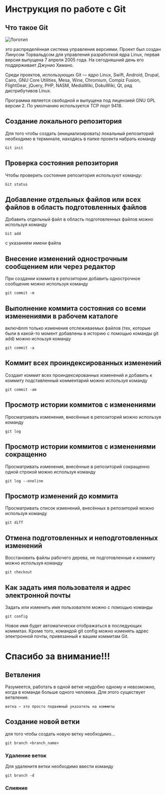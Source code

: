 # **Инструкция по работе с Git**

## Что такое Git
![Логотип](images/git.JPG)

 это распределённая система управления версиями. Проект был создан Линусом Торвальдсом для управления разработкой ядра Linux, первая версия выпущена 7 апреля 2005 года. На сегодняшний день его поддерживает Джунио Хамано.

Среди проектов, использующих Git — ядро Linux, Swift, Android, Drupal, Cairo, GNU Core Utilities, Mesa, Wine, Chromium, Compiz Fusion, FlightGear, jQuery, PHP, NASM, MediaWiki, DokuWiki, Qt, ряд дистрибутивов Linux.

Программа является свободной и выпущена под лицензией GNU GPL версии 2. По умолчанию используется TCP порт 9418.

## Создание локального репозитория

Для того чтобы создать (инициализировать) локальный репозиторий необходимо в терминале, находясь в папке проекта набрать команду

    Git init

## Проверка состояния репозитория

Чтобы проверить состояние репозитория используют команду:

    Git status

## Добавление отдельных файлов или всех файлов в область подготовленных файлов

Добавить отдельный файл в область подготовленных файлов можно используя команду 

    Git add
c указанием имени файла

## Внесение изменений однострочным сообщением или через редактор

При создании коммита в репозитории добавить однострочное сообщение можно используя команду 

    git commit -m

## Выполнение коммита состояния со всеми изменениями в рабочем каталоге

 включbnm только изменения отслеживаемых файлов (тех, которые были в какой-то момент добавлены в историю с помощью команды git add) можно испоьзуя команду 

    git commit -a

## Коммит всех проиндексированных изменений

Создаит коммит всех проиндексированных изменений и добавить к коммиту подставленный комментарий можно используя команду

    git commit -am

## Просмотр истории коммитов с изменениями

Просматривать изменения, внесённые в репозиторий можно используя команду

    git log

## Просмотр истории коммитов с изменениями сокращенно

Просматривать изменения, внесённые в репозиторий сокращенно одной строкой можно используя команду

    git log --oneline

## Просмотр изменений до коммита

Просматривать список изменений, внесённых в репозиторий можно используя команду

    git diff

## Отмена подготовленных и неподготовленных изменений

Восстановить файлы рабочего дерева, не подготовленные к коммиту можно используя команду

    git checkout

## Как задать имя пользователя и адрес электронной почты

Задать или изменить имя пользователя можно с помощью команды

    git config

Новое имя будет автоматически отображаться в последующих коммитах. Кроме того, командой git config можно изменять адрес электронной почты, привязанный к вашим коммитам Git.

# Спасибо за внимание!!!

## Ветвления

Разумеется, работать в одной ветке неудобно одному и невозможно, когда в команде больше одного человека. Для этого существует ветвление.

    ветка — это просто подвижный указатель на коммиты


## Создание новой ветки
для того чтобы создать новую ветку необходимо...

    git branch <branch_name>

### Удаление веток 
Для удаленитя ветки необходимо ввести команду

    git branch -d
    
### Слияние 
